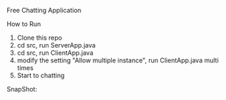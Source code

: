 Free Chatting Application

How to Run
1. Clone this repo
2. cd src, run ServerApp.java
3. cd src, run ClientApp.java
4. modify the setting "Allow multiple instance", run ClientApp.java multi times
5. Start to chatting

SnapShot:
